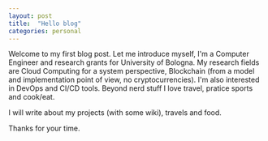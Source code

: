 ```yaml
---
layout: post
title:  "Hello blog"
categories: personal
---
```


Welcome to my first blog post. Let me introduce myself, I'm a Computer Engineer and research grants for University of Bologna. My research fields are Cloud Computing for a system perspective, Blockchain (from a model and implementation point of view, no cryptocurrencies). I'm also interested in DevOps and CI/CD tools.
Beyond nerd stuff I love travel, pratice sports and cook/eat.

I will write about my projects (with some wiki), travels and food.

Thanks for your time.
